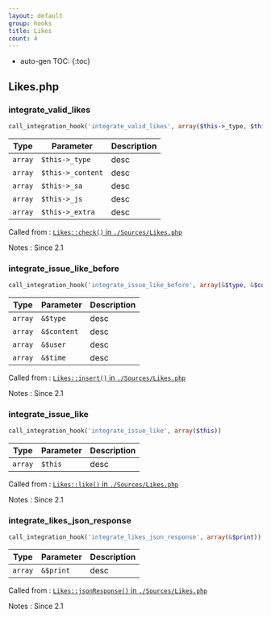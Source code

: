 ```yaml
---
layout: default
group: hooks
title: Likes
count: 4
---
```

* auto-gen TOC:
{:toc}
## Likes.php
### integrate_valid_likes

```php
call_integration_hook('integrate_valid_likes', array($this->_type, $this->_content, $this->_sa, $this->_js, $this->_extra))
```

Type|Parameter|Description
---|---|---
`array`|`$this->_type`|desc
`array`|`$this->_content`|desc
`array`|`$this->_sa`|desc
`array`|`$this->_js`|desc
`array`|`$this->_extra`|desc

Called from
: [`Likes::check()` in `./Sources/Likes.php`](../docs/likes.html#likes::check)

Notes
: Since 2.1

### integrate_issue_like_before

```php
call_integration_hook('integrate_issue_like_before', array(&$type, &$content, &$user, &$time))
```

Type|Parameter|Description
---|---|---
`array`|`&$type`|desc
`array`|`&$content`|desc
`array`|`&$user`|desc
`array`|`&$time`|desc

Called from
: [`Likes::insert()` in `./Sources/Likes.php`](../docs/likes.html#likes::insert)

Notes
: Since 2.1

### integrate_issue_like

```php
call_integration_hook('integrate_issue_like', array($this))
```

Type|Parameter|Description
---|---|---
`array`|`$this`|desc

Called from
: [`Likes::like()` in `./Sources/Likes.php`](../docs/likes.html#likes::like)

Notes
: Since 2.1

### integrate_likes_json_response

```php
call_integration_hook('integrate_likes_json_response', array(&$print))
```

Type|Parameter|Description
---|---|---
`array`|`&$print`|desc

Called from
: [`Likes::jsonResponse()` in `./Sources/Likes.php`](../docs/likes.html#likes::jsonresponse)

Notes
: Since 2.1

